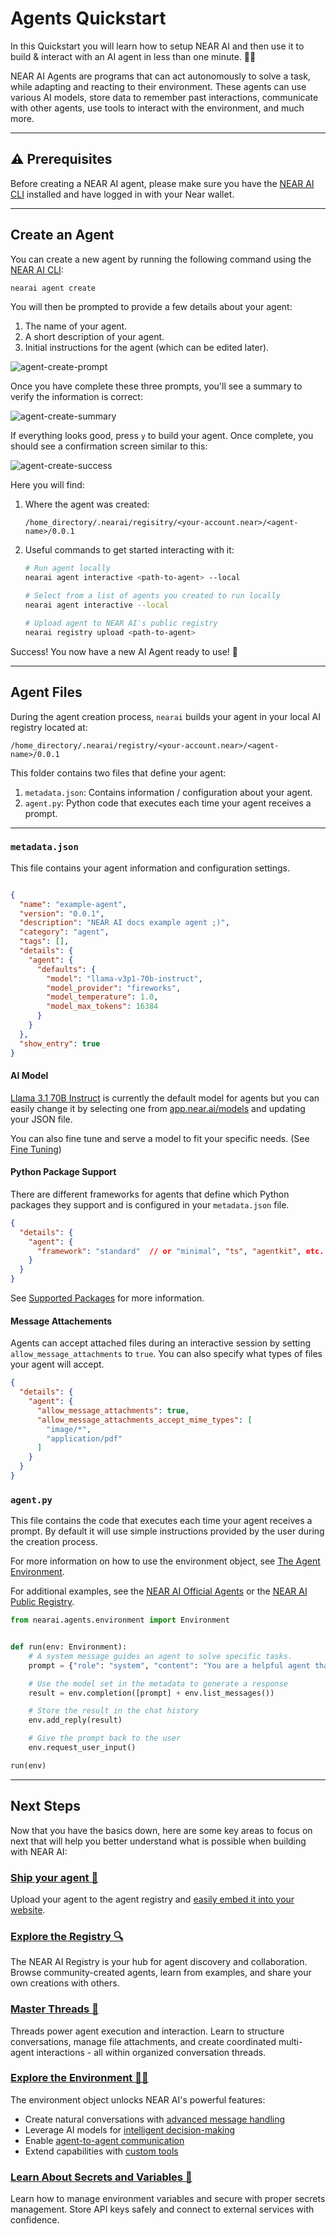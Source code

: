 # Agents Quickstart

In this Quickstart you will learn how to setup NEAR AI and then use it to build & interact with an AI agent in less than one minute. 🏃‍♂️

NEAR AI Agents are programs that can act autonomously to solve a task, while adapting and reacting to their environment. 
These agents can use various AI models, store data to remember past interactions, communicate with other agents, use tools to 
interact with the environment, and much more.

---

## ⚠️ Prerequisites

Before creating a NEAR AI agent, please make sure you have the [NEAR AI CLI](../cli.md) installed and have logged in with your Near wallet.

---

## Create an Agent

You can create a new agent by running the following command using the [NEAR AI CLI](../cli.md):

```bash
nearai agent create
```
You will then be prompted to provide a few details about your agent:

1. The name of your agent.
2. A short description of your agent.
3. Initial instructions for the agent (which can be edited later).

![agent-create-prompt](../assets/agents/agent-create-prompt.png)

Once you have complete these three prompts, you'll see a summary to verify the information is correct:

![agent-create-summary](../assets/agents/agent-create-summary.png)

If everything looks good, press `y` to build your agent. Once complete, you should see a confirmation screen similar to this:

![agent-create-success](../assets/agents/agent-create-success.png)

Here you will find:

1. Where the agent was created:

    `/home_directory/.nearai/regisitry/<your-account.near>/<agent-name>/0.0.1`

2. Useful commands to get started interacting with it:

    ```bash
    # Run agent locally
    nearai agent interactive <path-to-agent> --local

    # Select from a list of agents you created to run locally
    nearai agent interactive --local
    
    # Upload agent to NEAR AI's public registry
    nearai registry upload <path-to-agent>
    ```

Success! You now have a new AI Agent ready to use! :tada: 

---

## Agent Files

During the agent creation process, `nearai` builds your agent in your local AI registry located at:

`/home_directory/.nearai/registry/<your-account.near>/<agent-name>/0.0.1` 

This folder contains two files that define your agent:

1. `metadata.json`: Contains information / configuration about your agent.
2. `agent.py`: Python code that executes each time your agent receives a prompt.

---

### `metadata.json`

This file contains your agent information and configuration settings.

```json title="metadata.json"

{
  "name": "example-agent",
  "version": "0.0.1",
  "description": "NEAR AI docs example agent ;)",
  "category": "agent",
  "tags": [],
  "details": {
    "agent": {
      "defaults": {
        "model": "llama-v3p1-70b-instruct",
        "model_provider": "fireworks",
        "model_temperature": 1.0,
        "model_max_tokens": 16384
      }
    }
  },
  "show_entry": true
}

```


#### AI Model

[Llama 3.1 70B Instruct](https://huggingface.co/meta-llama/Llama-3.1-70B-Instruct) is currently the default model for agents but you can easily change it by selecting one from [app.near.ai/models](https://app.near.ai/models) and updating your JSON file.

You can also fine tune and serve a model to fit your specific needs. (See [Fine Tuning](../models/fine_tuning.md))

#### Python Package Support

There are different frameworks for agents that define which Python packages they support and is configured in your `metadata.json` file. 

```json
{
  "details": {
    "agent": {
      "framework": "standard"  // or "minimal", "ts", "agentkit", etc.
    }
  }
}
```

See [Supported Packages](./env/frameworks.md) for more information.

#### Message Attachements

Agents can accept attached files during an interactive session by setting `allow_message_attachments` to `true`. 
You can also specify what types of files your agent will accept.

```json
{
  "details": {
    "agent": {
      "allow_message_attachments": true,
      "allow_message_attachments_accept_mime_types": [
        "image/*",
        "application/pdf"
      ]
    }
  }
}
```


### `agent.py`

This file contains the code that executes each time your agent receives a prompt. By default it will use simple instructions provided by the user during the creation process.

For more information on how to use the environment object, see [The Agent Environment](./env/overview.md).

For additional examples, see the [NEAR AI Official Agents](https://github.com/nearai/official-agents) or the [NEAR AI Public Registry](https://app.near.ai/agents).

```python title="agent.py"
from nearai.agents.environment import Environment


def run(env: Environment):
    # A system message guides an agent to solve specific tasks.
    prompt = {"role": "system", "content": "You are a helpful agent that will educate users about NEAR AI."}

    # Use the model set in the metadata to generate a response
    result = env.completion([prompt] + env.list_messages())

    # Store the result in the chat history
    env.add_reply(result)

    # Give the prompt back to the user
    env.request_user_input()

run(env)
```

---

## Next Steps

Now that you have the basics down, here are some key areas to focus on next that will help you better understand what is possible when building with NEAR AI:

### [Ship your agent 🚀](./registry.md#uploading-an-agent)

Upload your agent to the agent registry and [easily embed it into your website](./registry.md#embedding-an-agent).

### [Explore the Registry 🔍](./registry.md)

The NEAR AI Registry is your hub for agent discovery and collaboration. Browse community-created agents, learn from examples, and share your own creations with others.

### [Master Threads 💬](./threads.md)

Threads power agent execution and interaction. Learn to structure conversations, manage file attachments, and create coordinated multi-agent interactions - all within organized conversation threads. 

### [Explore the Environment 🧑‍💻](./env/overview.md)

The environment object unlocks NEAR AI's powerful features:

- Create natural conversations with [advanced message handling](./env/messages_files.md)
- Leverage AI models for [intelligent decision-making](./env/inference.md)
- Enable [agent-to-agent communication](./patterns/agent_to_agent.md)
- Extend capabilities with [custom tools](./env/tools.md)

### [Learn About Secrets and Variables 🔑](./env/variables.md)

Learn how to manage environment variables and secure with proper secrets management. Store API keys safely and connect to external services with confidence.
